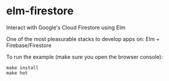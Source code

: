 # elm-firestore
Interact with Google's Cloud Firestore using Elm

One of the most pleasurable stacks to develop apps on: Elm + Firebase/Firestore

To run the example (make sure you open the browser console):
```
make install
make hot
```
